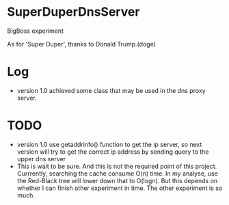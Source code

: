 # SuperDuperDnsServer
BigBoss experiment

As for 'Super Duper', thanks to Donald Trump.(doge)

# Log
* version 1.0 achieved some class that may be used in the dns proxy server.

# TODO
* version 1.0 use getaddrinfo() function to get the ip server, so next version will try to get the correct ip address by sending query to the upper dns server
* This is wait to be sure. And this is not the required point of this project. Currrently, searching the cache consume O(n) time. In my analyse, use the Red-Black tree will lower down that to O(logn). But this depends on whether I can finish other experiment in time. The other experiment is so much.
